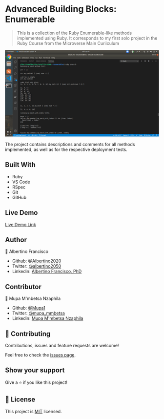 # Advanced Building Blocks: Enumerable

> This is a collection of the Ruby Enumerable-like methods implemented using Ruby. It corresponds to  my first solo project in the Ruby Course from the Microverse Main Curiiculum

![screenshot](./images/1.png)

The project contains descriptions and comments for all methods implemented, as well as for the respective deployment tests.

## Built With

- Ruby
- VS Code
- RSpec
- Git
- GitHub

## Live Demo

[Live Demo Link](https://github.com/Albertino2020/enumerable)


## Author

👤 Albertino Francisco

- Github: [@Albertino2020](https://github.com/Albertino2020)
- Twitter: [@albertino2050](https://twitter.com/albertino2050)
- Linkedin: [Albertino Francisco, PhD](https://linkedin.com/boamorte)

## Contributor

👤 Mupa M'mbetsa Nzaphila

- Github: [@Mupa1](https://github.com/Mupa1)
- Twitter: [@mupa_mmbetsa](https://twitter.com/mupa_mmbetsa)
- Linkedin: [Mupa M'mbetsa Nzaphila](https://linkedin.com/mupa-mmbetsa)

## 🤝 Contributing

Contributions, issues and feature requests are welcome!

Feel free to check the [issues page](issues/).

## Show your support

Give a ⭐️ if you like this project!

## 📝 License

This project is [MIT](lic.url) licensed.

